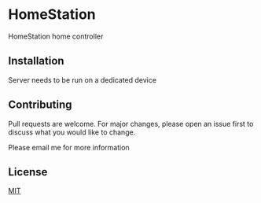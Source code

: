 # HomeStation

HomeStation home controller

## Installation

Server needs to be run on a dedicated device

## Contributing

Pull requests are welcome. For major changes, please open an issue first to discuss what you would like to change.

Please email me for more information

## License

[MIT](https://choosealicense.com/licenses/mit/)
